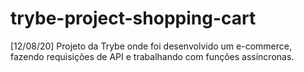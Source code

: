 # trybe-project-shopping-cart
[12/08/20] Projeto da Trybe onde foi desenvolvido um e-commerce, fazendo requisições de API e trabalhando com funções assíncronas.
